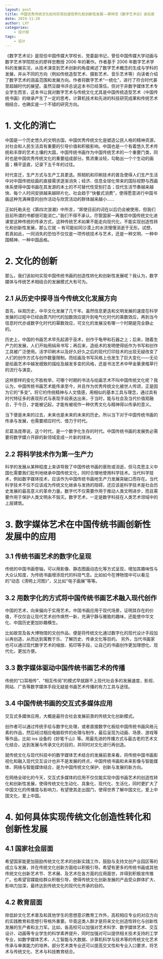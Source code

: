 ```yaml
---
layout: post
title: 中国优秀传统文化如何实现创造性转化和创新性发展——廖祥忠《数字艺术论》读后感
date: 2019-11-20
author: LXY
categories:
    - 设计部
tags:
    - 设计
---
```


《数字艺术论》是现任中国传媒大学校长、党委副书记，曾任中国传媒大学动画与数字艺术学院院长的廖祥忠教授 2006 年的著作。作者基于 2006 年数字艺术学科的发展实况，从技术演变到艺术创新的角度阐述了数字艺术概念的生成与学科的发展，并从不同的方向（例如传统造型艺术、摄影艺术、音乐艺术等）向读者介绍了数字艺术的涵盖范围和发展方向。作者将数字艺术“一统化”，进行了符合时代甚至超越时代的展望。虽然豆瓣书评总说这本书已经落伍，但对于非数字媒体艺术专业学生而言，这本书让我对数字艺术与传统文化尤其是中国传统造型艺术（中国传统书画）的继承产生了一定的思考。计算机技术和先进的科技研究成果和传统艺术相结合，也确实是一个不错的研究方向。

# 1. 文化的消亡

中国是一个历史悠久的文明古国，中国优秀传统文化是塑造公民人格的精神资源，对社会和人民生活具有重要的引导价值和积极影响。中国也是一个有着悠久艺术传统和丰厚的艺术土壤的大国，中国传统书画作为中国传统艺术的一个重要门类，同时也是中国优秀传统文化的重要组成部分。焦浓重淡轻，勾勒出一个个生动的画面；横平竖直，记录下五千年的过往。

时代变迁，生产方式与生产工具更迭。照相机和印刷技术的普及使得人们生产生活中对中国传统绘画的直接需求逐渐消失；经济、信息全球化带来的国际视野与西画体系使得中国书画在其发源的本土的不可替代性受到打击；现代生活节奏越来越快、每个人时间安排越来越碎片化、社会趋于“快餐式消费”，使得愿意进行中国书画这种充满禅意的创作活动与欣赏活动的群体越来越小……

正如托勒夫在《第四次浪潮》中所言，“即使目前的词在以后仍会被使用，但我们目前所谓的书都很可能消亡。”我们不得不承认，尽管国家一再推崇中国传统文化进课堂这种传统的传承方式，这种传统艺术如果不能走向现代化，不能实现创造性转化和创新性发展，那么它就 ¬ 有可能如同沙漠上的水流慢慢消逝于无形。试想，若真如此，一同消失的恐怕不仅仅是一项传统技术与艺术，还是一种文明、一种中国精神、一种中国品格。

# 2. 文化的创新

那么，我们该如何实现中国传统书画的创造性转化和创新性发展呢？我认为，数字媒体与传统艺术相结合的发展模式大有可为。

## 2.1 从历史中探寻当今传统文化发展方向

首先，纵观历史，中华文化发展了几千年。虽然信息更迭和文明发展的速度在科学发展的过程中已经由蒸汽时代的加数效应提升到电气化时代的乘数效应，再到当今信息时代亦或数字化时代的幂数效应，可文化的发展没有哪一个时期是完全静止的。

历史上，中国的书画艺术早先起源于巫术，创作于龟甲和石器之上；后来，随着生产力的发展，人们开始用绢帛书写；再后来，造纸术的发明使得纸作为书写和创作工具被广泛使用。活字印刷术以及好久好久之后的现代打印技术的出现无疑改变了人们的创作方式与创作数量限制。而绘画及书写风格上也发生了巨大变化——无论是绘画艺术中越发细致的描绘及越发多变的风格，还是书法艺术中甲金篆隶楷草行的流行与演变。

这样那样的变化不胜枚举，可哪个时期的书法与绘画艺术不叫中国传统文化呢？我认为，中国传统书画艺术能传承至今，并且作为优秀传统文化被世人传颂，正是因为它的“多变”。将它的传统精神与人文情感，用相似的基本工具与理念，通过具有时代特征多的表现形式与表现手段表达出来，于当时，能与社会及当代价值观融合，于今日，才能被记起，才能有被视作一种优秀文化与精神得以传承的意义。

当下便是未来的过去，未来也是未来的未来的历史。所以当下对于中国传统书画的传承与发展，也需要顺应时代、借力于时代。

尼葛洛庞蒂说，这个时代，是一个数字化生存的时代。中国传统书画的发展势必需要将数字媒介开辟的新领域变成一片新的绿洲。

## 2.2 将科学技术作为第一生产力

科学的发展从某种程度上来讲导致了中国传统书画的衰败或消逝，但马克思主义中国化需要我们批判地继承中国传统文化，同时合理地使用科学技术。当代科学技术，例如数字媒体技术，应该作为中国传统书画地生产力发展突破口而存在。当代科学技术不仅不应该成为传统文化继承与发扬的阻碍，还应该是科学技术是社会历史发展的最高意义的革命力量。数字代不仅需要作用于推动人类文明进步，而且需要作用于保护人类文明永不毁灭。数字艺术，一定是数字科技在人类艺术领域中的上层建筑。

# 3. 数字媒体艺术在中国传统书画创新性发展中的应用

## 3.1 传统书画艺术的数字化呈现

传统的中国书画卷轴，可以用影像、静态图画动态化等方式呈现，增加其趣味性与大众认知度，为传统书画增添现代的科技气息。比如如今在博物馆中可以看见的“动态《清明上河图》”，又比如“电子画展”等等。

## 3.2 用数字化的方式将中国传统书画艺术融入现代创作

中国的艺术，向来偏向于实用艺术。中国书画应用于现代场景，证明其存在的价值，不仅仅会让现代艺术创作焕然一新，充满宁静与雅致的趣味，还能使中华文化、中国历史更加妙趣横生。

比如故宫及各大博物馆的文创作品，便是将传统文化通过数字化的现代设计手段加以再创造，从而达到寓教于乐、了解历史、传承文化等目的。
另外，当代书画家也可以通过现代数字艺术的缩放、拓印等手段，让自己的书画创作更加理想化、现代化，更加方便。

## 3.3 数字媒体驱动中国传统书画艺术的传播

传统的“口耳相传”、“相互传阅”的模式早就跟不上现代社会多的发展速度，影视、网站、广告等数字媒体手段无疑是书画艺术传播的有力工具与途径。

## 3.4 中国传统书画的交互式多媒体应用

交互式多媒体应用，大概是最符合社会发展前景的传统文化创新模式。

创作者可以通过传统手绘与数字化处理，或者直接数字化板绘中国传统书画风格元素的作品，然后经过相应电脑软件的处理与制作，最后呈现为动画、场景、游戏等等作品，比如 ios 设备的《妙笔千山》等。用最先进的传播方式与最古老的艺术文化结合，达到发展与传承文化的目的，并同时对文化进行再创造。

就传统文化与现代科技中的数字媒体艺术结合的发展前景来看，将传统中国书画影视化和融入现代交互设计也并不是发展的终点，中国传统书画和未来影像与智能媒体、网络与智能媒体结合，是为中国传统文化保护、创新与发展的新方向。

在网络全球化的今天，交互式多媒体的应用不仅仅能实现中国书画艺术的创造性转化和创新性发展，使得传统文化生动化、具象化、现代化、生活化，同时更扩大了中国文化的传播度与影响力，有望使其走出国门，使得世界了解中国文化，爱上中国文化，爱上中国。

# 4. 如何具体实现传统文化创造性转化和创新性发展

## 4.1 国家社会层面

希望国家能更加鼓励传统文化艺术的创新实践工作，鼓励与支持文创产业园区等的成立与发展，并在传统文化创新方面给以积极引导。希望有更多的传统书画或其他传统文化创新艺术节、艺术展、及艺术在各方面的应用面世，并得到积极宣传推广。也希望官媒能给群众积极引导，使得传统文化创新发展的产品受众群体扩大、影响力加深，最终达到传统文化的现代化传承的目的。

## 4.2 教育层面

除低龄文化艺术普及和其他学生的思想意识教育工作外，高校相应专业的对应方向的实践教育和思想引导格外重要。毕竟这类人群才是将来文化创造性转化与创新性发展的生产者和主力军。比如，各高校可以加强对艺术科学、数字媒体艺术、交互设计、动画等专业学生的科学素养提升，同时加强对可以提供相关技术支持的工学专业，如数字媒体艺术、人工智能与大数据、计算机科学与技术等的传统文化艺术传承与审美能力的培养。部分艺术类专业还可以提高交叉性和专业入口要求，将艺术与传统文化、艺术与科技教育结合。
